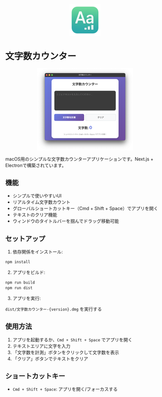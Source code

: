 <p align="center">
  <img src="./public/icon.png" width="20%" height="40%" />
</p>

# 文字数カウンター

<p align="center">
  <img src="./public/screenshot.png" width="60%" />
</p>


macOS用のシンプルな文字数カウンターアプリケーションです。Next.js + Electronで構築されています。

## 機能

- シンプルで使いやすいUI
- リアルタイム文字数カウント
- グローバルショートカットキー（Cmd + Shift + Space）でアプリを開く
- テキストのクリア機能
- ウィンドウのタイトルバーを掴んでドラッグ移動可能

## セットアップ

1. 依存関係をインストール:
```bash
npm install
```

2. アプリをビルド:
```bash
npm run build
npm run dist
```

3. アプリを実行:

`dist/文字数カウンター-{version}.dmg` を実行する

## 使用方法

1. アプリを起動するか、`Cmd + Shift + Space` でアプリを開く
2. テキストエリアに文字を入力
3. 「文字数を計測」ボタンをクリックして文字数を表示
4. 「クリア」ボタンでテキストをクリア

## ショートカットキー

- `Cmd + Shift + Space`: アプリを開く/フォーカスする 